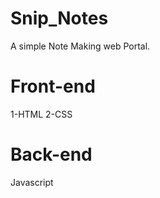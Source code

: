 # Snip_Notes
A simple Note Making web Portal.

# Front-end
  1-HTML 
  2-CSS
# Back-end
  Javascript
